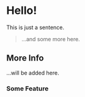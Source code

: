 # Hello!

This is just a sentence.

> ...and some more here.

## More Info

...will be added here.

### Some Feature